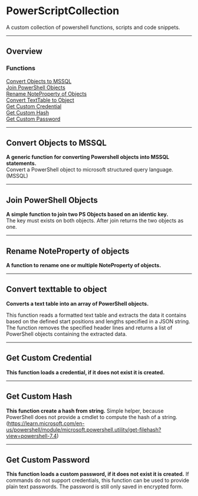 # PowerScriptCollection 

A custom collection of powershell functions, scripts and code snippets.  

---

## Overview

### Functions

[Convert Objects to MSSQL](#convert-objects-to-mssql)  
[Join PowerShell Objects](#join-powershell-objects)  
[Rename NoteProperty of Objects](#rename-noteproperty-of-objects)  
[Convert TextTable to Object](#convert-texttable-to-object)  
[Get Custom Credential](#get-custom-credential)  
[Get Custom Hash](#get-custom-hash)  
[Get Custom Password](#get-custom-password)  

---

## Convert Objects to MSSQL

__A generic function for converting Powershell objects into MSSQL statements.__  
Convert a PowerShell object to microsoft structured query language. (MSSQL)

---

## Join PowerShell Objects

__A simple function to join two PS Objects based on an identic key.__  
The key must exists on both objects. After join returns the two objects as one.

---

## Rename NoteProperty of objects

__A function to rename one or multiple NoteProperty of objects.__

---

## Convert texttable to object

__Converts a text table into an array of PowerShell objects.__  

This function reads a formatted text table and extracts the data it contains
based on the defined start positions and lengths specified in a JSON string.
The function removes the specified header lines and returns a list of
PowerShell objects containing the extracted data.

---

## Get Custom Credential

__This function loads a credential, if it does not exist it is created.__

---

## Get Custom Hash

__This function create a hash from string.__
Simple helper, because PowerShell does not provide a cmdlet to compute the hash of a string.
(https://learn.microsoft.com/en-us/powershell/module/microsoft.powershell.utility/get-filehash?view=powershell-7.4)

---

## Get Custom Password

__This function loads a custom password, if it does not exist it is created.__
If commands do not support credentials, this function can be used to provide plain text passwords. 
The password is still only saved in encrypted form.
